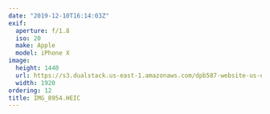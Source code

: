```yaml
---
date: "2019-12-10T16:14:03Z"
exif:
  aperture: f/1.8
  iso: 20
  make: Apple
  model: iPhone X
image:
  height: 1440
  url: https://s3.dualstack.us-east-1.amazonaws.com/dpb587-website-us-east-1/asset/gallery/2019-south-america/8187a1ee-fe22-38a5-949e-44125451efaa~1920.jpg
  width: 1920
ordering: 12
title: IMG_8954.HEIC
---
```

